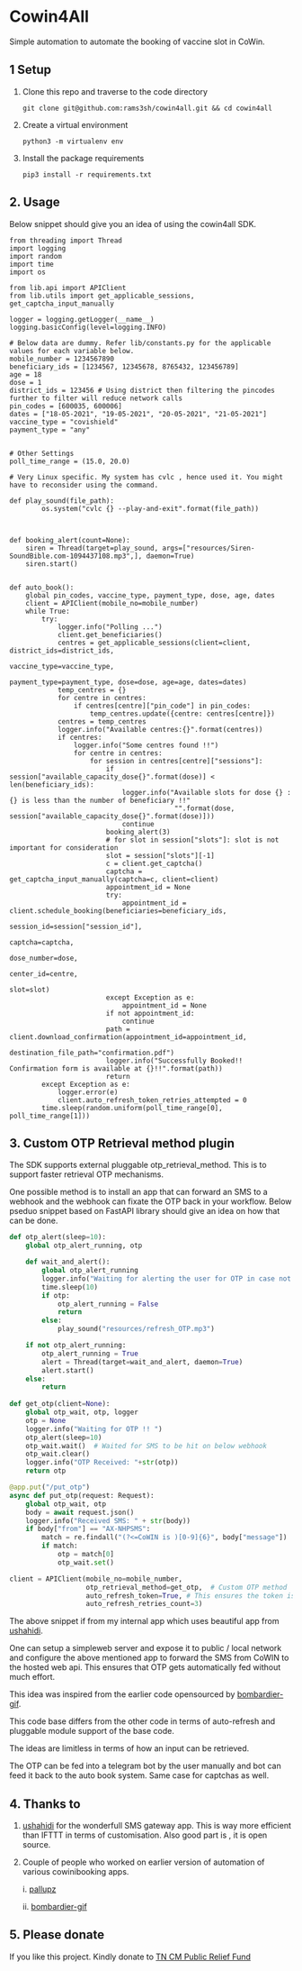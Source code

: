 # Cowin4All 

Simple automation to automate the booking of vaccine slot in CoWin.

## 1 Setup
1. Clone this repo and traverse to the code directory
    ```shell
   git clone git@github.com:rams3sh/cowin4all.git && cd cowin4all
   ```
   
2. Create a virtual environment
    ```shell
    python3 -m virtualenv env
    ````
3. Install the package requirements
    ```shell
   pip3 install -r requirements.txt 
   ```

## 2. Usage

Below snippet should give you an idea of using the cowin4all SDK.

```python3
from threading import Thread
import logging
import random
import time
import os

from lib.api import APIClient
from lib.utils import get_applicable_sessions, get_captcha_input_manually

logger = logging.getLogger(__name__)
logging.basicConfig(level=logging.INFO)

# Below data are dummy. Refer lib/constants.py for the applicable values for each variable below.
mobile_number = 1234567890
beneficiary_ids = [1234567, 12345678, 8765432, 123456789]
age = 18
dose = 1
district_ids = 123456 # Using district then filtering the pincodes further to filter will reduce network calls
pin_codes = [600035, 600006]
dates = ["18-05-2021", "19-05-2021", "20-05-2021", "21-05-2021"] 
vaccine_type = "covishield"
payment_type = "any"


# Other Settings
poll_time_range = (15.0, 20.0) 

# Very Linux specific. My system has cvlc , hence used it. You might have to reconsider using the command.

def play_sound(file_path):
        os.system("cvlc {} --play-and-exit".format(file_path))


        
def booking_alert(count=None):
    siren = Thread(target=play_sound, args=["resources/Siren-SoundBible.com-1094437108.mp3",], daemon=True)
    siren.start()
    
    
def auto_book():
    global pin_codes, vaccine_type, payment_type, dose, age, dates
    client = APIClient(mobile_no=mobile_number)
    while True:
        try:
            logger.info("Polling ...")
            client.get_beneficiaries()
            centres = get_applicable_sessions(client=client, district_ids=district_ids,
                                              vaccine_type=vaccine_type,
                                              payment_type=payment_type, dose=dose, age=age, dates=dates)
            temp_centres = {}
            for centre in centres:
                if centres[centre]["pin_code"] in pin_codes:
                    temp_centres.update({centre: centres[centre]})
            centres = temp_centres
            logger.info("Available centres:{}".format(centres))
            if centres:
                logger.info("Some centres found !!")
                for centre in centres:
                    for session in centres[centre]["sessions"]:
                        if session["available_capacity_dose{}".format(dose)] < len(beneficiary_ids):
                            logger.info("Available slots for dose {} : {} is less than the number of beneficiary !!"
                                         "".format(dose, session["available_capacity_dose{}".format(dose)]))
                            continue
                        booking_alert(3)
                        # for slot in session["slots"]: slot is not important for consideration
                        slot = session["slots"][-1]
                        c = client.get_captcha()
                        captcha = get_captcha_input_manually(captcha=c, client=client)
                        appointment_id = None
                        try:
                            appointment_id = client.schedule_booking(beneficiaries=beneficiary_ids,
                                                                     session_id=session["session_id"],
                                                                     captcha=captcha,
                                                                     dose_number=dose,
                                                                     center_id=centre,
                                                                     slot=slot)
                        except Exception as e:
                            appointment_id = None
                        if not appointment_id:
                            continue
                        path = client.download_confirmation(appointment_id=appointment_id,
                                                            destination_file_path="confirmation.pdf")
                        logger.info("Successfully Booked!!  Confirmation form is available at {}!!".format(path))
                        return
        except Exception as e:
            logger.error(e)
            client.auto_refresh_token_retries_attempted = 0
        time.sleep(random.uniform(poll_time_range[0], poll_time_range[1]))
```


## 3. Custom OTP Retrieval method plugin

The SDK supports external pluggable otp_retrieval_method. This is to support faster retrieval OTP mechanisms.

One possible method is to install an app that can forward an SMS to a webhook and the webhook can fixate the OTP 
back in your workflow. Below pseduo snippet based on FastAPI library should give an idea on how that can be done.

```python
def otp_alert(sleep=10):
    global otp_alert_running, otp

    def wait_and_alert():
        global otp_alert_running
        logger.info("Waiting for alerting the user for OTP in case not received !!")
        time.sleep(10)
        if otp:
            otp_alert_running = False
            return
        else:
            play_sound("resources/refresh_OTP.mp3")

    if not otp_alert_running:
        otp_alert_running = True
        alert = Thread(target=wait_and_alert, daemon=True)
        alert.start()
    else:
        return
    
def get_otp(client=None):
    global otp_wait, otp, logger
    otp = None
    logger.info("Waiting for OTP !! ")
    otp_alert(sleep=10)
    otp_wait.wait()  # Waited for SMS to be hit on below webhook
    otp_wait.clear()
    logger.info("OTP Received: "+str(otp))
    return otp

@app.put("/put_otp")
async def put_otp(request: Request):
    global otp_wait, otp
    body = await request.json()
    logger.info("Received SMS: " + str(body))
    if body["from"] == "AX-NHPSMS":
        match = re.findall("(?<=CoWIN is )[0-9]{6}", body["message"])
        if match:
            otp = match[0]
            otp_wait.set()

client = APIClient(mobile_no=mobile_number, 
                   otp_retrieval_method=get_otp,  # Custom OTP method
                   auto_refresh_token=True, # This ensures the token is auto-refreshed once token expires
                   auto_refresh_retries_count=3)


```
The above snippet if from my internal app which uses beautiful app from [ushahidi](https://github.com/ushahidi/SMSSync/).

One can setup a simpleweb server and expose it to public / local network and configure the above mentioned app to 
forward the SMS from CoWIN to the hosted web api. This ensures that OTP gets automatically fed without much effort.

This idea was inspired from the earlier code opensourced by [bombardier-gif](https://github.com/bombardier-gif/covid-vaccine-booking).

This code base differs from the other code in terms of auto-refresh and pluggable module support of the base code.

The ideas are limitless in terms of how an input can be retrieved.

The OTP can be fed into a telegram bot by the user manually and bot can feed it back to the auto book system. 
Same case for captchas as well. 


## 4. Thanks to

1. [ushahidi](https://github.com/ushahidi/SMSSync/) for the wonderfull SMS gateway app. 
   This is way more efficient than IFTTT in terms of customisation. Also good part is , it is open source.

   
2. Couple of people who worked on earlier version of automation of various cowinibooking apps.

    i. [pallupz](https://github.com/pallupz/covid-vaccine-booking)
   
   ii. [bombardier-gif](https://github.com/bombardier-gif/covid-vaccine-booking)


## 5. Please donate

If you like this project. Kindly donate to [TN CM Public Relief Fund](https://ereceipt.tn.gov.in/Cmprf/Cmprf)
